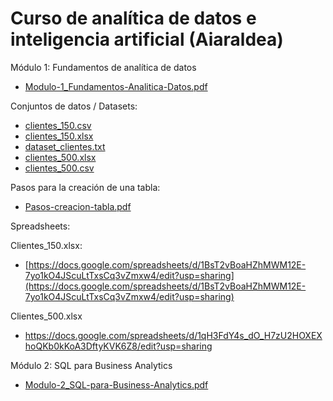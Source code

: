 # Curso de analítica de datos e inteligencia artificial (Aiaraldea)
Módulo 1: Fundamentos de analítica de datos

- [Modulo-1_Fundamentos-Analitica-Datos.pdf](https://github.com/user-attachments/files/22992199/Modulo-1_Fundamentos-Analitica-Datos.pdf)

Conjuntos de datos / Datasets:

- [clientes_150.csv](https://github.com/user-attachments/files/23003673/clientes_150.csv)
- [clientes_150.xlsx](https://github.com/user-attachments/files/23003675/clientes_150.xlsx)
- [dataset_clientes.txt](https://github.com/user-attachments/files/23003678/dataset_clientes.txt)
- [clientes_500.xlsx](https://github.com/user-attachments/files/23003677/clientes_500.xlsx)
- [clientes_500.csv](https://github.com/user-attachments/files/23003676/clientes_500.csv)

Pasos para la creación de una tabla:

- [Pasos-creacion-tabla.pdf](https://github.com/user-attachments/files/23059966/Pasos-creacion-tabla.pdf)



Spreadsheets:

Clientes_150.xlsx:
- [https://docs.google.com/spreadsheets/d/1BsT2vBoaHZhMWM12E-7yo1kO4JScuLtTxsCq3vZmxw4/edit?usp=sharing](https://docs.google.com/spreadsheets/d/1BsT2vBoaHZhMWM12E-7yo1kO4JScuLtTxsCq3vZmxw4/edit?usp=sharing)

Clientes_500.xlsx

- https://docs.google.com/spreadsheets/d/1qH3FdY4s_dO_H7zU2HOXEXhoQKb0kKoA3DftyKVK6Z8/edit?usp=sharing

Módulo 2: SQL para Business Analytics

- [Modulo-2_SQL-para-Business-Analytics.pdf](https://github.com/user-attachments/files/23059578/Modulo-2_SQL-para-Business-Analytics.pdf)
 

